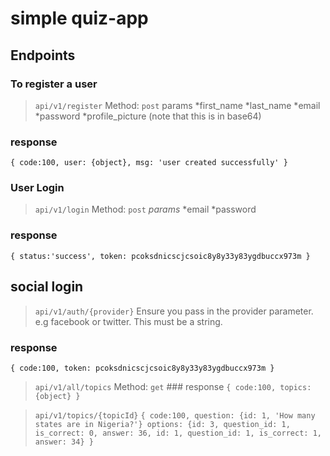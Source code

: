 # simple quiz-app

## Endpoints

### To register a user
> `api/v1/register`
Method: `post`
params
*first_name
*last_name
*email
*password
*profile_picture (note that this is in base64)

### response
`{
  code:100,
  user: {object},
  msg: 'user created successfully'
  }`

### User Login
> `api/v1/login`
Method: `post`
*params*
*email
*password

### response
`{
  status:'success',
  token: pcoksdnicscjcsoic8y8y33y83ygdbuccx973m
  }`
  
  ## social login
  > `api/v1/auth/{provider}`
  Ensure you pass in the provider parameter. e.g facebook or twitter. This must be a string.
  ### response
`{
  code:100,
  token: pcoksdnicscjcsoic8y8y33y83ygdbuccx973m
  }`
  
  > `api/v1/all/topics`
  Method: `get`
    ### response
`{
  code:100,
  topics: {object}
  }`
  
  > `api/v1/topics/{topicId}`
  `{
  code:100,
  question: {id: 1, 'How many states are in Nigeria?'}
  options: {id: 3, question_id: 1, is_correct: 0, answer: 36, id: 1, question_id: 1, is_correct: 1, answer: 34}
  }`
    
